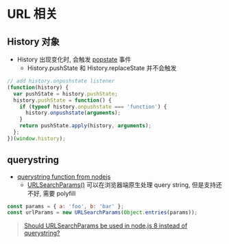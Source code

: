 # URL 相关

## History 对象

* History 出现变化时, 会触发 [popstate](https://developer.mozilla.org/zh-CN/docs/Web/API/Window/popstate_event) 事件
  * History.pushState 和 History.replaceState 并不会触发

```javascript
// add history.onpushstate listener
(function(history) {
  var pushState = history.pushState;
  history.pushState = function() {
    if (typeof history.onpushstate === 'function') {
      history.onpushstate(arguments);
    }
    return pushState.apply(history, arguments);
  };
})(window.history);
```

## querystring

* [querystring function from nodejs](https://nodejs.org/dist/latest-v6.x/docs/api/querystring.html)
  * [URLSearchParams()](https://developer.mozilla.org/zh-CN/docs/Web/API/URLSearchParams/URLSearchParams) 可以在浏览器端原生处理 query string, 但是支持还不好, 需要 polyfill

```javascript
const params = { a: 'foo', b: 'bar' };
const urlParams = new URLSearchParams(Object.entries(params));
```

> [Should URLSearchParams be used in node.js 8 instead of querystring?](https://github.com/expressjs/body-parser/issues/252)
